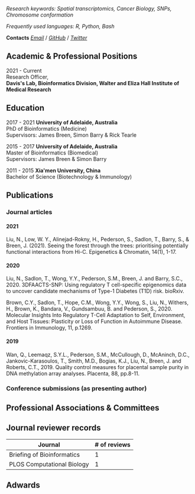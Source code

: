 
*Research keywords: Spatial transcriptomics, Cancer Biology, SNPs, Chromosome conformation*

*Frequently used languages: R, Python, Bash*

**Contacts**
*[Email](liu.n@wehi.edu.au)* / *[GitHub](https://github.com/ningbioinfostruggling)* / *[Twitter](https://twitter.com/lnly0311)*

## Academic & Professional Positions

2021 - Current  
Research Officer,  
**Davis's Lab, Bioinformatics Division, Walter and Eliza Hall Institute of Medical Research**

## Education

2017 - 2021 **University of Adelaide, Australia**  
PhD of Bioinformatics (Medicine)  
Supervisors: James Breen, Simon Barry & Rick Tearle

2015 - 2017 **University of Adelaide, Australia**  
Master of Bioinformatics (Biomedical)  
Supervisors: James Breen & Simon Barry

2011 - 2015 **Xia'men University, China**  
Bachelor of Science (Biotechnology & Immunology)  

## Publications

### Journal articles

#### 2021

Liu, N., Low, W. Y., Alinejad-Rokny, H., Pederson, S., Sadlon, T., Barry, S., & Breen, J. (2021). Seeing the forest through the trees: prioritising potentially functional interactions from Hi-C. Epigenetics & Chromatin, 14(1), 1-17.  


#### 2020

Liu, N., Sadlon, T., Wong, Y.Y., Pederson, S.M., Breen, J. and Barry, S.C., 2020. 3DFAACTS-SNP: Using regulatory T cell-specific epigenomics data to uncover candidate mechanisms of Type-1 Diabetes (T1D) risk. bioRxiv.  

Brown, C.Y., Sadlon, T., Hope, C.M., Wong, Y.Y., Wong, S., Liu, N., Withers, H., Brown, K., Bandara, V., Gundsambuu, B. and Pederson, S., 2020. Molecular Insights Into Regulatory T-Cell Adaptation to Self, Environment, and Host Tissues: Plasticity or Loss of Function in Autoimmune Disease. Frontiers in Immunology, 11, p.1269.


#### 2019

Wan, Q., Leemaqz, S.Y.L., Pederson, S.M., McCullough, D., McAninch, D.C., Jankovic-Karasoulos, T., Smith, M.D., Bogias, K.J., Liu, N., Breen, J. and Roberts, C.T., 2019. Quality control measures for placental sample purity in DNA methylation array analyses. Placenta, 88, pp.8-11.  


### Conference submissions (as presenting author)



## Professional Associations & Committees

## Journal reviewer records

| Journal                    | # of reviews |
|----------------------------|--------------|
| Briefing of Bioinformatics | 1            |
| PLOS Computational Biology | 1            |


## Adwards


